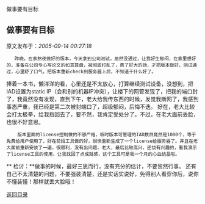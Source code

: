 做事要有目标
## 做事要有目标

 原文发布于：*2005-09-14 00:27:18*

       昨晚，在家熬夜做好的版本，今天拿到公司测试，居然没通过，让我好生郁闷，在家里想好的，准备在公司专心写论文的如意算盘，被彻底打乱了，费了好大的劲，才把版本做好，测试通过，心里舒了口气。把版本重新check到服务器上后，不知道干什么好了。

 

     
捧着一本书，懒洋洋的看，心里还是不太放心，打算继续测试设备，没想到，把IAD设置为static
IP（会和别的机器IP冲突），让楼下的网管发现了，把我的端口封了，我竟然没有发现，直到下午，老大给我传东西的时候，发觉我断网了，我感到事态严重，我已经是第二次被封端口了，超级郁闷，后悔不迭。   好在，老大比较会打太极拳，给我挡回去了，要不然，我肯定受处分了。不过，在老大面前丢脸，也很不好意思。

  

        版本里面的license控制做的不够严格，临时版本可管理的IAD数目竟然是1000个，等于免费给用户使用了，好在前段工具做的好，很快重新生成了一个license给服务器了。并且在老大面前重新安装了一遍，很顺利，没有出问题，老大，最后比较高兴，还饶有兴趣的，看我演示了license工具的使用，让我找回了点成就感，这个工具可是我一个月的心血结晶啦。

 

 ** 检讨：**做事的时候，最好三思而行，没有充分的估计，不要贸然行事。 
还有自己不太清楚的问题，不要强装清楚，还是实话实说好，免得别人看穿你后，说你不懂装懂！那样就丢大脸哦！

  

[返回目录](index.html)
